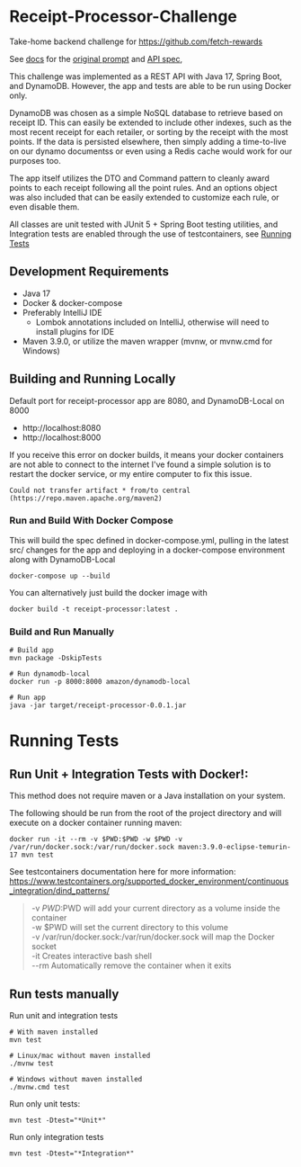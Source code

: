 # Receipt-Processor-Challenge

Take-home backend challenge for https://github.com/fetch-rewards

See [docs](docs) for the [original prompt](docs/OriginalPrompt.md) and [API spec](docs/api.yml),

This challenge was implemented as a REST API with Java 17, Spring Boot, and DynamoDB. However, the app and tests
are able to be run using Docker only.

DynamoDB was chosen as a simple NoSQL database to retrieve based on receipt ID. This can easily be extended to include
other indexes, such as the most recent receipt for each retailer, or sorting by the receipt with the most points. If the
data is persisted elsewhere, then simply adding a time-to-live on
our dynamo documentss or even using a Redis cache would work for our purposes too.

The app itself utilizes the DTO and Command pattern to cleanly award points to each receipt following all the point
rules. And an options object was also included that can be easily extended to customize each rule, or even disable them.

All classes are unit tested with JUnit 5 + Spring Boot testing utilities, and Integration tests are enabled through the
use of testcontainers, see [Running Tests](#running-tests)

## Development Requirements

* Java 17
* Docker & docker-compose
* Preferably IntelliJ IDE
    * Lombok annotations included on IntelliJ, otherwise will need to install plugins for IDE
* Maven 3.9.0, or utilize the maven wrapper (mvnw, or mvnw.cmd for Windows)

## Building and Running Locally

Default port for receipt-processor app are 8080, and DynamoDB-Local on 8000

* http://localhost:8080
* http://localhost:8000

If you receive this error on docker builds, it means your docker containers are not able to connect to the internet
I've found a simple solution is to restart the docker service, or my entire computer to fix this issue.

```
Could not transfer artifact * from/to central (https://repo.maven.apache.org/maven2)
```

### Run and Build With Docker Compose

This will build the spec defined in docker-compose.yml, pulling in the latest src/ changes for the app and deploying in
a docker-compose environment along with DynamoDB-Local

```
docker-compose up --build
```

You can alternatively just build the docker image with

```
docker build -t receipt-processor:latest .
```

### Build and Run Manually

```
# Build app
mvn package -DskipTests

# Run dynamodb-local
docker run -p 8000:8000 amazon/dynamodb-local

# Run app
java -jar target/receipt-processor-0.0.1.jar
```

# Running Tests

## Run Unit + Integration Tests with Docker!:

This method does not require maven or a Java installation on your system.

The following should be run from the root of the project directory and will execute on a docker container running maven:

```
docker run -it --rm -v $PWD:$PWD -w $PWD -v /var/run/docker.sock:/var/run/docker.sock maven:3.9.0-eclipse-temurin-17 mvn test
```

See testcontainers documentation here for more information:
https://www.testcontainers.org/supported_docker_environment/continuous_integration/dind_patterns/
> -v $PWD:$PWD will add your current directory as a volume inside the container \
> -w $PWD will set the current directory to this volume \
> -v /var/run/docker.sock:/var/run/docker.sock will map the Docker socket \
> -it Creates interactive bash shell \
> --rm Automatically remove the container when it exits

## Run tests manually

Run unit and integration tests

```
# With maven installed
mvn test

# Linux/mac without maven installed
./mvnw test

# Windows without maven installed
./mvnw.cmd test
```

Run only unit tests:

```
mvn test -Dtest="*Unit*"
```

Run only integration tests

```
mvn test -Dtest="*Integration*"
```